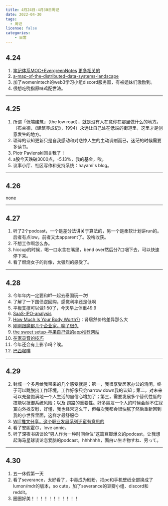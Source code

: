 ```yaml
---
title: 4月24日-4月30日周记
date: 2022-04-30
tags:
  - 周记
license: false
categories:
    - 日常
---
```


## 4.24
1.  [笔记体系MOC+EvergreenNotes](https://medium.com/pm%E7%9A%84%E7%94%9F%E7%94%A2%E5%8A%9B%E5%B7%A5%E5%85%B7%E7%AE%B1/obsidian-%E4%BD%BF%E7%94%A8%E6%95%99%E5%AD%B8-%E7%AD%86%E8%A8%98%E7%AF%87-04-%E5%9C%A8-obsidian-%E4%B8%AD%E5%AF%A6%E4%BD%9C-evergreen-note-%E7%9A%84%E6%A6%82%E5%BF%B5-cd776b051a0e)  [更多相关的](https://sspai.com/post/72697)
2.  [a-map-of-the-distributed-data-systems-landscape](https://www.kickstarter.com/projects/1407076797/a-map-of-the-distributed-data-systems-landscape) 
3. 加了womenintech的web3学习小组discord服务器，有被姐妹们激励到。
4. 很想吃吮指原味鸡配世涛。

---
## 4.25
 1. 所谓「低端建筑」（the low road），就是没有人在意你在那里做什么的地方。（布兰德，《建筑养成记》，1994）永远让自己处在低端的街道里，这里才是创意发生的地方。
8. 琐碎的认知更新只是自我感动和对悲惨人生的主动调剂而已，迷茫的时候需要多读书。
10. Piotr Pavlenski回关我了！
11. a股今天跌破3000点，-5.13%，我的基金，唉。
12. 议事小厅、社区写作和支持系统：hayami's blog。
   
---
## 4.26
none

---
## 4.27
1. 听了2个podcast，一个是差分法讲关于算法的，另一个是柔软计划讲run的。后者有点low，前者又太apparent了。没啥收获。
2. 不想工作啊怎么办。
3. hiccup的时候，喝一口水含在嘴里，bend over然后分7口咽下去，可以快速停下来。
5. 看了燃烧女子的肖像，太强烈的感受了。

---
## 4.28
3. 今年年内一定要和lff一起去泰国玩一次!
4. 了解了一下国债逆回购，感觉利率还是低啊
5. 平板支撑可以做1:50了，今天早上体重49.9
10. [SaaS-IPO-analysis](https://www.meritechcapital.com/blog/2021-review-select-saas-ipos)
14. [How Much Is Your Body Worth?)](https://futurism.com/much-body-worth-infograph)：肾居然价格差异那么大
16. [刚刚跟魔都几个企业家，聊了很久](https://chinadigitaltimes.net/chinese/680399.html)
17. [the sweet setup-苹果自己做的app推荐网站](https://thesweetsetup.com/)
19. [在家录音的技巧](https://ourdaysrecords.com/class/5-tips-for-better-vocal/)
20. 今年还会有上影节吗？唉。
21. [巴西咖啡](https://sspai.com/post/72787)

---
## 4.29
2. 封城一个多月给我带来的几个感受就是：第一，我很享受居家办公的清闲，终于可以跳脱出工作环境，工作好像只会narrow down我的认知；第二，对未来可以充盈饱满地一个人生活的自信心增加了；第三，需要发展多个替代性低的技能以抵御系统风险；以及 跑路的重要性。好多朋友一个人的时候会耐不住寂寞向外找安慰，好懂，我也经常这么干，但每次我都会很快腻了然后重新回到我的小世界里面，这样才最舒服😌
3. [WIT推文分享，这个职业发展系列还蛮有意思的](https://mp.weixin.qq.com/s/nxFJyT8ho9Uyk-4G7EJNKw)
4. 看了安妮霍尔，love annie。
5. 听了深夜书店谈论“男人作为一种时间单位”这篇豆瓣爆文的podcast，让我想起海马星球谈论恋爱脑的podcast，hhhhhhh，面白い生き物すね、男って。

---
## 4.30
1. 五一休假第一天
2. 看了severance，太好看了，中毒成为剧粉，把pc和手机壁纸全部换成了lumon/mdr的版本，so cute，加了severance的豆瓣小组、discord和reddit。
4. 圈圈好美！！！！！！！！！！！




